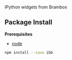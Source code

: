IPython widgets from Brambox

Package Install
---------------

**Prerequisites**
- [node](http://nodejs.org/)

```bash
npm install --save ibb
```
